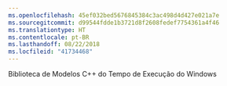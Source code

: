 ```yaml
---
ms.openlocfilehash: 45ef032bed5676845384c3ac498d4d427e021a7e
ms.sourcegitcommit: d99544fdde1b3721d8f2608fedef7754361a4f46
ms.translationtype: HT
ms.contentlocale: pt-BR
ms.lasthandoff: 08/22/2018
ms.locfileid: "41734468"
---
```

Biblioteca de Modelos C++ do Tempo de Execução do Windows
